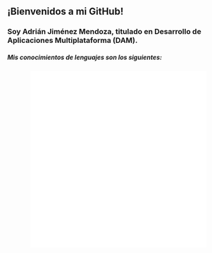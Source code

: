 ## ¡Bienvenidos a mi GitHub!

### Soy Adrián Jiménez Mendoza, titulado en Desarrollo de Aplicaciones Multiplataforma (DAM).

##### Mis conocimientos de lenguajes son los siguientes:

<div align="center">
    <img src="Conocimientos.svg"width="400" height="400" alt="knowledge">
</div>

